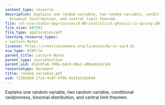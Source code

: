```yaml
---
content_type: resource
description: Explains one random variable, two random variable, conditional randomness,
  binomial distribution, and central limit theorem.
file: /ol-ocw-studio-app/courses/8-08-statistical-physics-ii-spring-2005/71302466172a4c0f5f069a31b3c8a6d4_random_variable.pdf
file_size: 607561
file_type: application/pdf
learning_resource_types:
- Lecture Notes
license: https://creativecommons.org/licenses/by-nc-sa/4.0/
ocw_type: OCWFile
parent_title: Lecture Notes
parent_type: CourseSection
parent_uid: d1dc0fa6-708a-bdc0-d0e2-488eebc611d4
resourcetype: Document
title: random_variable.pdf
uid: 71302466-172a-4c0f-5f06-9a31b3c8a6d4
---
```

Explains one random variable, two random variable, conditional randomness, binomial distribution, and central limit theorem.